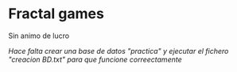 # Fractal games
Sin animo de lucro

*Hace falta crear una base de datos "practica" y ejecutar el fichero "creacion BD.txt" para que funcione correectamente*

